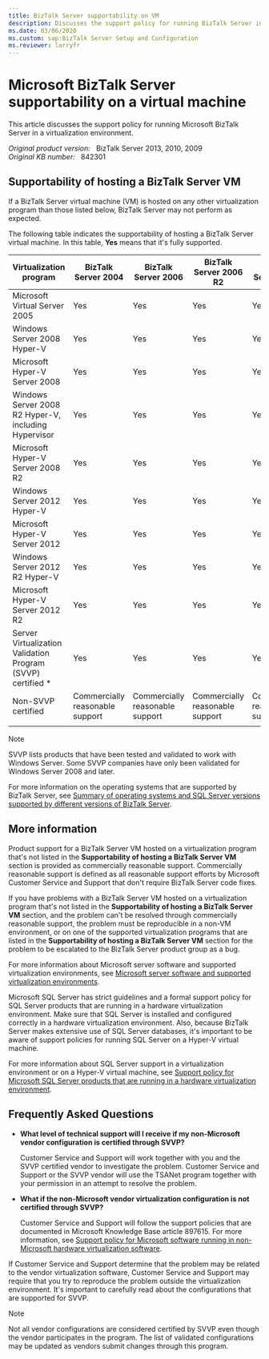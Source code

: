 ```yaml
---
title: BizTalk Server supportability on VM
description: Discusses the support policy for running BizTalk Server in a virtualization environment.
ms.date: 03/06/2020
ms.custom: sap:BizTalk Server Setup and Configuration
ms.reviewer: larryfr
---
```

# Microsoft BizTalk Server supportability on a virtual machine

This article discusses the support policy for running Microsoft BizTalk Server in a virtualization environment.

_Original product version:_ &nbsp; BizTalk Server 2013, 2010, 2009  
_Original KB number:_ &nbsp; 842301

## Supportability of hosting a BizTalk Server VM

If a BizTalk Server virtual machine (VM) is hosted on any other virtualization program than those listed below, BizTalk Server may not perform as expected.

The following table indicates the supportability of hosting a BizTalk Server virtual machine. In this table, **Yes** means that it's fully supported.

|Virtualization program|BizTalk Server 2004|BizTalk Server 2006|BizTalk Server 2006 R2|BizTalk Server 2009|BizTalk Server 2010|BizTalk Server 2013|BizTalk Server 2013 R2|
|-|-|-|-|-|-|-|-|
|Microsoft Virtual Server 2005|Yes|Yes|Yes|Yes|No|No|No|
|Windows Server 2008 Hyper-V|Yes|Yes|Yes|Yes|Yes|No|No|
|Microsoft Hyper-V Server 2008|Yes|Yes|Yes|Yes|Yes|No|No|
|Windows Server 2008 R2 Hyper-V, including Hypervisor|Yes|Yes|Yes|Yes|Yes|Yes|Yes|
|Microsoft Hyper-V Server 2008 R2|Yes|Yes|Yes|Yes|Yes|Yes|Yes|
|Windows Server 2012 Hyper-V|Yes|Yes|Yes|Yes|Yes|Yes|Yes|
|Microsoft Hyper-V Server 2012|Yes|Yes|Yes|Yes|Yes|Yes|Yes|
|Windows Server 2012 R2 Hyper-V|Yes|Yes|Yes|Yes|Yes|Yes|Yes|
|Microsoft Hyper-V Server 2012 R2|Yes|Yes|Yes|Yes|Yes|Yes|Yes|
|Server Virtualization Validation Program (SVVP) certified *|Yes|Yes|Yes|Yes|Yes|Yes|Yes|
|Non-SVVP certified|Commercially reasonable support|Commercially reasonable support|Commercially reasonable support|Commercially reasonable support|Commercially reasonable support|Commercially reasonable support|Commercially reasonable support|
|||||||||

> [!NOTE]
> SVVP lists products that have been tested and validated to work with Windows Server. Some SVVP companies have only been validated for Windows Server 2008 and later.

For more information on the operating systems that are supported by BizTalk Server, see [Summary of operating systems and SQL Server versions supported by different versions of BizTalk Server](https://support.microsoft.com/help/926628).

## More information

Product support for a BizTalk Server VM hosted on a virtualization program that's not listed in the **Supportability of hosting a BizTalk Server VM** section is provided as commercially reasonable support. Commercially reasonable support is defined as all reasonable support efforts by Microsoft Customer Service and Support that don't require BizTalk Server code fixes.

If you have problems with a BizTalk Server VM hosted on a virtualization program that's not listed in the **Supportability of hosting a BizTalk Server VM** section, and the problem can't be resolved through commercially reasonable support, the problem must be reproducible in a non-VM environment, or on one of the supported virtualization programs that are listed in the **Supportability of hosting a BizTalk Server VM** section for the problem to be escalated to the BizTalk Server product group as a bug.

For more information about Microsoft server software and supported virtualization environments, see [Microsoft server software and supported virtualization environments](https://support.microsoft.com/help/957006).

Microsoft SQL Server has strict guidelines and a formal support policy for SQL Server products that are running in a hardware virtualization environment. Make sure that SQL Server is installed and configured correctly in a hardware virtualization environment. Also, because BizTalk Server makes extensive use of SQL Server databases, it's important to be aware of support policies for running SQL Server on a Hyper-V virtual machine.

For more information about SQL Server support in a virtualization environment or on a Hyper-V virtual machine, see [Support policy for Microsoft SQL Server products that are running in a hardware virtualization environment](https://support.microsoft.com/help/956893).

## Frequently Asked Questions

- **What level of technical support will I receive if my non-Microsoft vendor configuration is certified through SVVP?**

    Customer Service and Support will work together with you and the SVVP certified vendor to investigate the problem. Customer Service and Support or the SVVP vendor will  use the TSANet program together with your permission in an attempt to resolve the problem.

- **What if the non-Microsoft vendor virtualization configuration is not certified through SVVP?**

    Customer Service and Support will follow the support policies that are documented in Microsoft Knowledge Base article 897615. For more information, see [Support policy for Microsoft software running in non-Microsoft hardware virtualization software](https://support.microsoft.com/help/897615).

If Customer Service and Support determine that the problem may be related to the vendor virtualization software, Customer Service and Support may require that you try to reproduce the problem outside the virtualization environment. It's important to carefully read about the configurations that are supported for SVVP.

> [!NOTE]
> Not all vendor configurations are considered certified by SVVP even though the vendor participates in the program. The list of validated configurations may be updated as vendors submit changes through this program.
